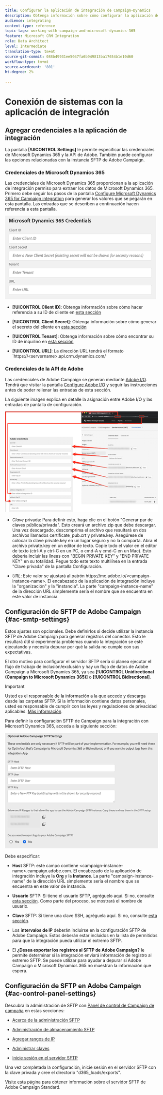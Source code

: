 ```yaml
---
title: Configurar la aplicación de integración de Campaign-Dynamics
description: Obtenga información sobre cómo configurar la aplicación de integración Campaign-Dynamics
audience: integrating
content-type: reference
topic-tags: working-with-campaign-and-microsoft-dynamics-365
feature: Microsoft CRM Integration
role: Data Architect
level: Intermediate
translation-type: tm+mt
source-git-commit: 088b49931ee5047fa6b949813ba17654b1e10d60
workflow-type: tm+mt
source-wordcount: '801'
ht-degree: 2%

---
```



# Conexión de sistemas con la aplicación de integración

## Agregar credenciales a la aplicación de integración

La pantalla **[!UICONTROL Settings]** le permite especificar las credenciales de Microsoft Dynamics 365 y la API de Adobe. También puede configurar las opciones relacionadas con la instancia SFTP de Adobe Campaign.

### Credenciales de Microsoft Dynamics 365

Las credenciales de Microsoft Dynamics 365 proporcionan a la aplicación de integración permiso para extraer los datos de Microsoft Dynamics 365.  Primero debe seguir los pasos de la pantalla [Configure Microsoft Dynamics 365 for Campaign integration](../../integrating/using/d365-acs-configure-d365.md) para generar los valores que se pegarán en esta pantalla. Las entradas que se describen a continuación hacen referencia a esta pantalla.

![](assets/do-not-localize/d365-to-acs-ui-page-workflows-settings-d365.png)

* **[!UICONTROL Client ID]**: Obtenga información sobre cómo hacer referencia a su ID de cliente en  [esta sección](../../integrating/using/d365-acs-configure-d365.md#register-a-new-app)

* **[!UICONTROL Client Secret]**: Obtenga información sobre cómo generar el secreto del cliente en  [esta sección](../../integrating/using/d365-acs-configure-d365.md#generate-a-client-secret)

* **[!UICONTROL Tenant]**: Obtenga información sobre cómo encontrar su ID de inquilino en  [esta sección](../../integrating/using/d365-acs-configure-d365.md#get-the-tenant-id)

* **[!UICONTROL URL]**: La dirección URL tendrá el formato `https://&lt;servername>.api.crm.dynamics.com/

### Credenciales de la API de Adobe

Las credenciales de Adobe Campaign se generan mediante [Adobe I/O](https://www.adobe.io/). Tendrá que visitar la pantalla [Configure Adobe I/O](../../integrating/using/d365-acs-configure-adobe-io.md) y seguir las instrucciones antes de poder rellenar las entradas de esta sección.

La siguiente imagen explica en detalle la asignación entre Adobe I/O y las entradas de pantalla de configuración.

![](assets/do-not-localize/d365-to-acs-ui-page-workflows-settings-adobeio.png)

* *Clave* privada: Para definir esto, haga clic en el botón &quot;Generar par de claves pública/privada&quot;. Esto creará un archivo zip que debe descargar. Una vez descargado, descomprima el archivo que resultará en dos archivos llamados certificate_pub.crt y private.key. Asegúrese de colocar la clave private.key en un lugar seguro y no la comparta. Abra el archivo private.key en un editor de texto. Copie todo el valor en el editor de texto (ctrl-A y ctrl-C en un PC, o cmd-A y cmd-C en un Mac). Esto debería incluir las líneas con &quot;BEGIN PRIVATE KEY&quot; y &quot;END PRIVATE KEY&quot; en su totalidad. Pegue todo este texto multilínea en la entrada &quot;Clave privada&quot; de la pantalla Configuración.

* *URL*: Este valor se ajustará al patrón https\://mc.adobe.io/&lt;campaign-instance-name>. El encabezado de la aplicación de integración incluye la &quot;organización&quot; y la &quot;instancia&quot;. La parte &quot;campaign-instance-name&quot; de la dirección URL simplemente sería el nombre que se encuentra en este valor de instancia.

## Configuración de SFTP de Adobe Campaign {#ac-smtp-settings}

Estos ajustes son opcionales. Debe definirlos si decide utilizar la instancia SFTP de Adobe Campaign para generar registros del conector. Esto le resultará útil si experimenta problemas cuando la integración se esté ejecutando y necesita depurar por qué la salida no cumple con sus expectativas.

El otro motivo para configurar el servidor SFTP sería si planea ejecutar el flujo de trabajo de inclusión/exclusión y hay un flujo de datos de Adobe Campaign a Microsoft Dynamics 365, ya sea **[!UICONTROL Unidirectional (Campaign to Microsoft Dynamics 365)]** o **[!UICONTROL Bidirectional]**.

>[!IMPORTANT]
>
>Usted es el responsable de la información a la que accede y descarga desde las carpetas SFTP. Si la información contiene datos personales, usted es responsable de cumplir con las leyes y regulaciones de privacidad aplicables. [Más información](../../integrating/using/d365-acs-notices-and-recommendations.md#acs-msdyn-manage-privacy).


Para definir la configuración SFTP de Campaign para la integración con Microsoft Dynamics 365, acceda a la siguiente sección:

![](assets/do-not-localize/d365-to-acs-ui-page-workflows-settings-sftp.png)

Debe especificar:

* **Host** SFTP: este campo contiene  &lt;campaign-instance-name>.campaign.adobe.com. El encabezado de la aplicación de integración incluye la **Org** y la **Instance**. La parte &quot;campaign-instance-name&quot; de la dirección URL simplemente sería el nombre que se encuentra en este valor de instancia.

* **Usuario** SFTP: Si tiene el usuario SFTP, agréguelo aquí. Si no, consulte [esta sección](#ac-control-panel-settings). Como parte del proceso, se mostrará el nombre de usuario.

* **Clave** SFTP: Si tiene una clave SSH, agréguela aquí. Si no, consulte [esta sección](#ac-control-panel-settings).

* Los **intervalos de IP** deberán incluirse en la configuración SFTP de Adobe Campaign. Estos deberán estar incluidos en la lista de permitidos para que la integración pueda utilizar el extremo SFTP.

* El **¿Desea exportar los registros al SFTP de Adobe Campaign?** le permite determinar si la integración enviará información de registro al extremo SFTP. Se puede utilizar para ayudar a depurar si Adobe Campaign o Microsoft Dynamics 365 no muestran la información que espera.

## Configuración de SFTP en Adobe Campaign {#ac-control-panel-settings}

Descubra la administración de SFTP con [Panel de control de Campaign de campaña](https://experienceleague.adobe.com/docs/control-panel/using/control-panel-home.html?lang=es) en estas secciones:

* [Acerca de la administración SFTP](https://experienceleague.adobe.com/docs/control-panel/using/sftp-management/about-sftp-management.html?lang=en#sftp-management)

* [Administración de almacenamiento SFTP](https://experienceleague.adobe.com/docs/control-panel/using/sftp-management/key-management.html?lang=en#installing-ssh-key)

* [Agregar rangos de IP](https://experienceleague.adobe.com/docs/control-panel/using/sftp-management/ip-range-allow-listing.html?lang=en#sftp-management)

* [Administrar claves](https://experienceleague.adobe.com/docs/control-panel/using/sftp-management/key-management.html?lang=en#sftp-management)

* [Inicie sesión en el servidor SFTP](https://experienceleague.adobe.com/docs/control-panel/using/sftp-management/logging-into-sftp-server.html?lang=en#sftp-management)

Una vez completada la configuración, inicie sesión en el servidor SFTP con la clave privada y cree el directorio &quot;d365_loads/exports&quot;.

[Visite esta ](https://experienceleague.adobe.com/docs/campaign-standard-learn/control-panel/sftp-management/monitoring-server-capacity.html?lang=en#sftp-management) página para obtener información sobre el servidor SFTP de Adobe Campaign Standard.

